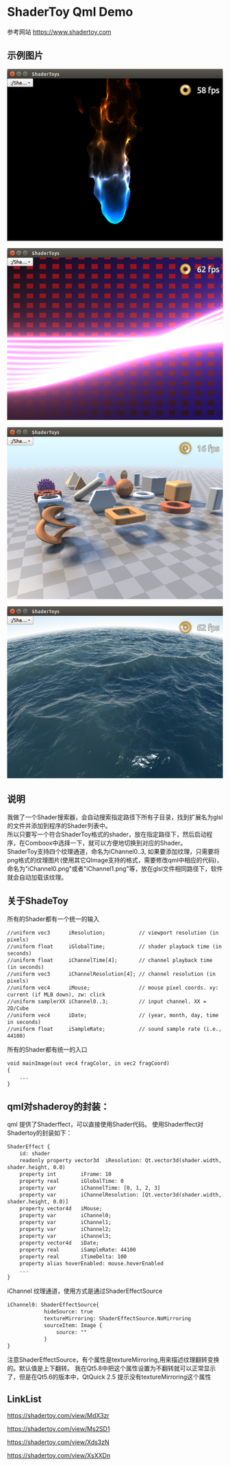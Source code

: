 # ShaderToy Qml Demo
参考网站 https://www.shadertoy.com

## 示例图片

![](Image/demo1.png)

![](Image/demo2.png)

![](Image/demo3.png)

![](Image/demo4.png)

## 说明

我做了一个Shader搜索器，会自动搜索指定路径下所有子目录，找到扩展名为glsl的文件并添加到程序的Shader列表中。</br>
所以只要写一个符合ShaderToy格式的shader，放在指定路径下，然后启动程序，在Comboox中选择一下，就可以方便地切换到对应的Shader。</br>
ShaderToy支持四个纹理通道，命名为iChannel0..3, 如果要添加纹理，只需要将png格式的纹理图片(使用其它QImage支持的格式，需要修改qml中相应的代码)，</br>命名为"iChannel0.png"或者"iChannel1.png"等，放在glsl文件相同路径下，软件就会自动加载该纹理。


## 关于ShadeToy

所有的Shader都有一个统一的输入
```
//uniform vec3      iResolution;           // viewport resolution (in pixels)
//uniform float     iGlobalTime;           // shader playback time (in seconds)
//uniform float     iChannelTime[4];       // channel playback time (in seconds)
//uniform vec3      iChannelResolution[4]; // channel resolution (in pixels)
//uniform vec4      iMouse;                // mouse pixel coords. xy: current (if MLB down), zw: click
//uniform samplerXX iChannel0..3;          // input channel. XX = 2D/Cube
//uniform vec4      iDate;                 // (year, month, day, time in seconds)
//uniform float     iSampleRate;           // sound sample rate (i.e., 44100)
```

所有的Shader都有统一的入口
```
void mainImage(out vec4 fragColor, in vec2 fragCoord)
{
    ...
}
```
## qml对shaderoy的封装：

qml 提供了Shaderffect，可以直接使用Shader代码。
使用Shaderffect对Shadertoy的封装如下：

```
ShaderEffect {
    id: shader
    readonly property vector3d  iResolution: Qt.vector3d(shader.width, shader.height, 0.0)
    property int        iFrame: 10
    property real       iGlobalTime: 0
    property var        iChannelTime: [0, 1, 2, 3]
    property var        iChannelResolution: [Qt.vector3d(shader.width, shader.height, 0.0)]
    property vector4d   iMouse;
    property var        iChannel0;
    property var        iChannel1;
    property var        iChannel2;
    property var        iChannel3;
    property vector4d   iDate;
    property real       iSampleRate: 44100
    property real       iTimeDelta: 100
    property alias hoverEnabled: mouse.hoverEnabled
    ...
}
```

iChannel 纹理通道，使用方式是通过ShaderEffectSource

```
iChannel0: ShaderEffectSource{
            hideSource: true
            textureMirroring: ShaderEffectSource.NoMirroring
            sourceItem: Image {
                source: ""               
            }
}
```

注意ShaderEffectSource，有个属性是textureMirroring,用来描述纹理翻转变换的。默认值是上下翻转。
我在Qt5.8中把这个属性设置为不翻转就可以正常显示了，但是在Qt5.6的版本中，QtQuick 2.5 提示没有textureMirroring这个属性

## LinkList

https://shadertoy.com/view/MdX3zr

https://shadertoy.com/view/Ms2SD1

https://shadertoy.com/view/Xds3zN

https://shadertoy.com/view/XsXXDn


